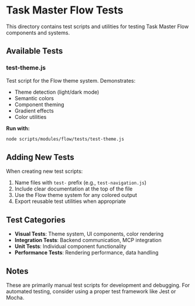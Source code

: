 # Task Master Flow Tests

This directory contains test scripts and utilities for testing Task Master Flow components and systems.

## Available Tests

### test-theme.js
Test script for the Flow theme system. Demonstrates:
- Theme detection (light/dark mode)
- Semantic colors
- Component theming
- Gradient effects
- Color utilities

**Run with:**
```bash
node scripts/modules/flow/tests/test-theme.js
```

## Adding New Tests

When creating new test scripts:
1. Name files with `test-` prefix (e.g., `test-navigation.js`)
2. Include clear documentation at the top of the file
3. Use the Flow theme system for any colored output
4. Export reusable test utilities when appropriate

## Test Categories

- **Visual Tests**: Theme system, UI components, color rendering
- **Integration Tests**: Backend communication, MCP integration
- **Unit Tests**: Individual component functionality
- **Performance Tests**: Rendering performance, data handling

## Notes

These are primarily manual test scripts for development and debugging. For automated testing, consider using a proper test framework like Jest or Mocha. 